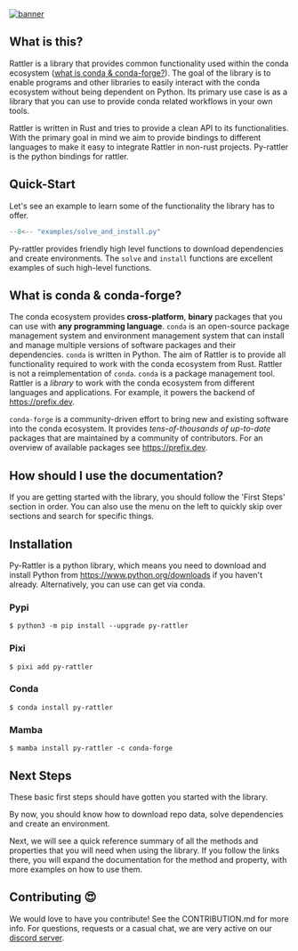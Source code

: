 <a href="https://github.com/conda/rattler/">
    <picture>
      <source srcset="https://github.com/conda/rattler/assets/4995967/8f5a9786-f75c-4b55-8043-69c551b22459" type="image/webp">
      <source srcset="https://github.com/conda/rattler/assets/4995967/7bb44c97-e77a-452f-9a00-431b7c89e136" type="image/png">
      <img src="https://github.com/conda/rattler/assets/4995967/7bb44c97-e77a-452f-9a00-431b7c89e136" alt="banner">
    </picture>
</a>

## What is this?

Rattler is a library that provides common functionality used within the conda ecosystem ([what is conda & conda-forge?](#what-is-conda--conda-forge)).
The goal of the library is to enable programs and other libraries to easily interact with the conda ecosystem without being dependent on Python.
Its primary use case is as a library that you can use to provide conda related workflows in your own tools.

Rattler is written in Rust and tries to provide a clean API to its functionalities.
With the primary goal in mind we aim to provide bindings to different languages to make it easy to integrate Rattler in non-rust projects.
Py-rattler is the python bindings for rattler.

## Quick-Start

Let's see an example to learn some of the functionality the library has to offer.

```python
--8<-- "examples/solve_and_install.py"
```

Py-rattler provides friendly high level functions to download dependencies and create environments.
The `solve` and `install` functions are excellent examples of such high-level functions.

## What is conda & conda-forge?

The conda ecosystem provides **cross-platform**, **binary** packages that you can use with **any programming language**.
`conda` is an open-source package management system and environment management system that can install and manage multiple versions of software packages and their dependencies.
`conda` is written in Python.
The aim of Rattler is to provide all functionality required to work with the conda ecosystem from Rust.
Rattler is not a reimplementation of `conda`.
`conda` is a package management tool.
Rattler is a _library_ to work with the conda ecosystem from different languages and applications.
For example, it powers the backend of https://prefix.dev.

`conda-forge` is a community-driven effort to bring new and existing software into the conda ecosystem.
It provides _tens-of-thousands of up-to-date_ packages that are maintained by a community of contributors.
For an overview of available packages see https://prefix.dev.

## How should I use the documentation?

If you are getting started with the library, you should follow the 'First Steps' section in order.
You can also use the menu on the left to quickly skip over sections and search for specific things.

## Installation

Py-Rattler is a python library, which means you need to download and install Python from https://www.python.org/downloads
if you haven't already. Alternatively, you can use can get via conda.

### Pypi

```shell
$ python3 -m pip install --upgrade py-rattler
```

### Pixi

```shell
$ pixi add py-rattler
```

### Conda

```shell
$ conda install py-rattler
```

### Mamba

```shell
$ mamba install py-rattler -c conda-forge
```

## Next Steps

These basic first steps should have gotten you started with the library.

By now, you should know how to download repo data, solve dependencies and create an
environment.

Next, we will see a quick reference summary of all the methods and properties that you will need when using the library. If you follow the links there, you will expand the documentation for the method and property, with more examples on how to use them.

## Contributing 😍

We would love to have you contribute!
See the CONTRIBUTION.md for more info. For questions, requests or a casual chat, we are very active on our [discord server](https://discord.gg/kKV8ZxyzY4).
